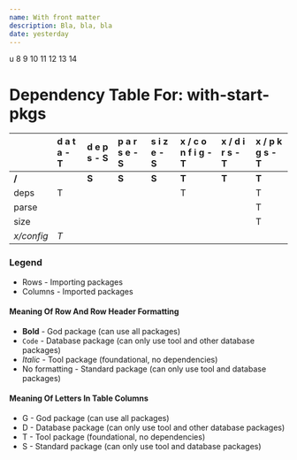 ```yaml
---
name: With front matter
description: Bla, bla, bla
date: yesterday
---
```

u
8
9
10
11
12
13
14
# Dependency Table For: with-start-pkgs

| | d a t a - T | d e p s - S | p a r s e - S | s i z e - S | x / c o n f i g - T | x / d i r s - T | x / p k g s - T |
| :- | :- | :- | :- | :- | :- | :- | :- |
| **/** | | **S** | **S** | **S** | **T** | **T** | **T** |
| deps | T | | | | T | | T |
| parse | | | | | | | T |
| size | | | | | | | T |
| _x/config_ | _T_ | | | | | | |

### Legend

* Rows - Importing packages
* Columns - Imported packages


#### Meaning Of Row And Row Header Formatting

* **Bold** - God package (can use all packages)
* `Code` - Database package (can only use tool and other database packages)
* _Italic_ - Tool package (foundational, no dependencies)
* No formatting - Standard package (can only use tool and database packages)


#### Meaning Of Letters In Table Columns

* G - God package (can use all packages)
* D - Database package (can only use tool and other database packages)
* T - Tool package (foundational, no dependencies)
* S - Standard package (can only use tool and database packages)
